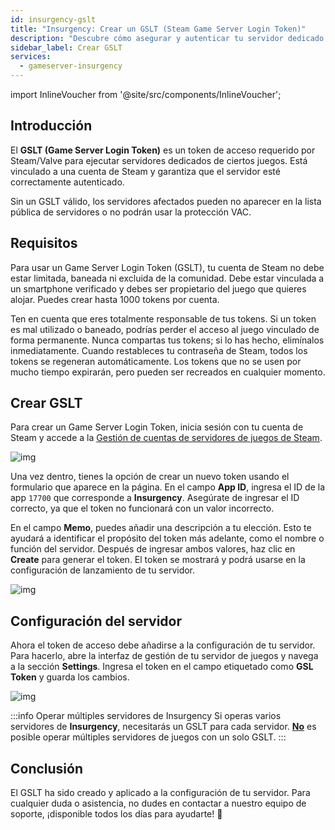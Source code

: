 ```yaml
---
id: insurgency-gslt
title: "Insurgency: Crear un GSLT (Steam Game Server Login Token)"
description: "Descubre cómo asegurar y autenticar tu servidor dedicado de juegos con un Steam Game Server Login Token para mejor visibilidad y protección → Aprende más ahora"
sidebar_label: Crear GSLT
services:
  - gameserver-insurgency
---
```


import InlineVoucher from '@site/src/components/InlineVoucher';



## Introducción

El **GSLT (Game Server Login Token)** es un token de acceso requerido por Steam/Valve para ejecutar servidores dedicados de ciertos juegos. Está vinculado a una cuenta de Steam y garantiza que el servidor esté correctamente autenticado.

Sin un GSLT válido, los servidores afectados pueden no aparecer en la lista pública de servidores o no podrán usar la protección VAC.

<InlineVoucher />



## Requisitos

Para usar un Game Server Login Token (GSLT), tu cuenta de Steam no debe estar limitada, baneada ni excluida de la comunidad. Debe estar vinculada a un smartphone verificado y debes ser propietario del juego que quieres alojar. Puedes crear hasta 1000 tokens por cuenta.

Ten en cuenta que eres totalmente responsable de tus tokens. Si un token es mal utilizado o baneado, podrías perder el acceso al juego vinculado de forma permanente. Nunca compartas tus tokens; si lo has hecho, elimínalos inmediatamente. Cuando restableces tu contraseña de Steam, todos los tokens se regeneran automáticamente. Los tokens que no se usen por mucho tiempo expirarán, pero pueden ser recreados en cualquier momento.



## Crear GSLT
Para crear un Game Server Login Token, inicia sesión con tu cuenta de Steam y accede a la [Gestión de cuentas de servidores de juegos de Steam](https://steamcommunity.com/dev/managegameservers).


![img](https://screensaver01.zap-hosting.com/index.php/s/WaMsyscboqCtNHA/preview)

Una vez dentro, tienes la opción de crear un nuevo token usando el formulario que aparece en la página. En el campo **App ID**, ingresa el ID de la app `17700` que corresponde a **Insurgency**. Asegúrate de ingresar el ID correcto, ya que el token no funcionará con un valor incorrecto.

En el campo **Memo**, puedes añadir una descripción a tu elección. Esto te ayudará a identificar el propósito del token más adelante, como el nombre o función del servidor. Después de ingresar ambos valores, haz clic en **Create** para generar el token. El token se mostrará y podrá usarse en la configuración de lanzamiento de tu servidor.

![img](https://screensaver01.zap-hosting.com/index.php/s/mc5ZdTGiPWbSRdB/preview)

## Configuración del servidor

Ahora el token de acceso debe añadirse a la configuración de tu servidor. Para hacerlo, abre la interfaz de gestión de tu servidor de juegos y navega a la sección **Settings**. Ingresa el token en el campo etiquetado como **GSL Token** y guarda los cambios.

![img](https://screensaver01.zap-hosting.com/index.php/s/tzJiT4nTZo2nWMz/preview)

:::info Operar múltiples servidores de Insurgency
Si operas varios servidores de **Insurgency**, necesitarás un GSLT para cada servidor. <u>**No**</u> es posible operar múltiples servidores de juegos con un solo GSLT.
:::



## Conclusión

El GSLT ha sido creado y aplicado a la configuración de tu servidor. Para cualquier duda o asistencia, no dudes en contactar a nuestro equipo de soporte, ¡disponible todos los días para ayudarte! 🙂

<InlineVoucher />